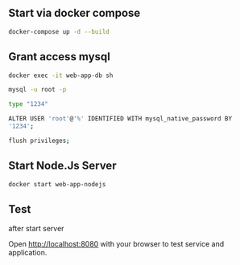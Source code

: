 ## Start via docker compose

``` bash
docker-compose up -d --build
```

## Grant access mysql

``` bash
docker exec -it web-app-db sh

mysql -u root -p

type "1234"

ALTER USER 'root'@'%' IDENTIFIED WITH mysql_native_password BY
'1234';

flush privileges;
```

## Start Node.Js Server
``` bash
docker start web-app-nodejs
```

## Test

after start server

Open [http://localhost:8080](http://localhost:8080) with your browser to test service and application.
